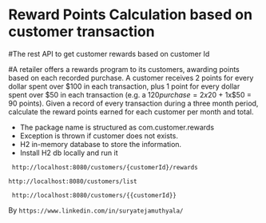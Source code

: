 # Reward Points Calculation based on customer transaction
#The rest API to get customer rewards based on customer Id

#A retailer offers a rewards program to its customers, awarding points based on each recorded purchase. A customer receives 2 points for every dollar spent over $100 in each transaction, plus 1 point for every
dollar spent over $50 in each transaction (e.g. a $120 purchase = 2x$20 + 1x$50 = 90 points). Given a record of every transaction during a three month period, calculate the reward points earned for
each customer per month and total.

- The package name is structured as com.customer.rewards
- Exception is thrown if customer does not exists.
- H2 in-memory database to store the information.
- Install H2 db locally and run it 

```
 http://localhost:8080/customers/{customerId}/rewards
```
```
http://localhost:8080/customers/list
```
```
 http://localhost:8080/customers/{{customerId}}
```
By `https://www.linkedin.com/in/suryatejamuthyala/`
